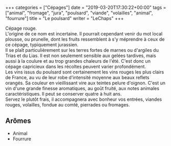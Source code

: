 +++
categories = ["Cépages"]
date = "2019-03-20T17:30:22+00:00"
tags = ["animal", "fromage", "jura", "poulsard", "viande", "volailles", "animal", "fourrure"] 
title = "Le poulsard"
writer = "LeChaps"
+++

Cépage rouge.  
L'origine de ce nom est incertaine. Il pourrait cependant venir du mot local plousse, ou prunelle, dont les fruits ressemblent à s'y méprendre à ceux de ce cépage, typiquement jurassien.  
Il se plaît particulièrement sur les terres fortes de marnes ou d'argiles du Trias et du Lias. Il est non seulement sensible aux gelées tardives, mais aussi à la coulure et au trop grandes chaleurs de l'été. C'est donc un cépage capricieux dans les récoltes peuvent varier profondément.  
Les vins issus du poulsard sont certainement les vins rouges les plus clairs de France, au vu de leur robe d'intensité moyenne aux beaux reflets orangés. Sa couleur en vieillissant vire aux teintes pelure d'oignon. C'est un vin d'une grande finesse aromatiques, au goût fruité, aux notes animales caractéristiques. Il peut se conserver quatre à huit ans.  
Servez le plutôt frais, il accompagnera avec bonheur vos entrées, viandes rouges, volailles, fondue au comté, pierrades ou fromages.

## Arômes

* Animal
* Fourrure
